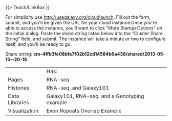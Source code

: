 {{> Teach/LinkBox }}

For simplicity use http://usegalaxy.org/cloudlaunch.  Fill out the form, submit, and you'll be given the URL for your cloud instance.Once you're able to access the instance, you'll want to click "More Startup Options" on the initial dialog.  Paste the share string listed below into the "Cluster Share String" field, and submit.  The instance will take a minute or two to configure itself, and you'll be ready to go.

Share string:
**cm-4ffb3fe08bfa7f02b12cd14584b6a438/shared/2013-05-15--20-18**

<table>
  <tr>
    <td> </td>
    <td> Has:</td>
  </tr>
  <tr>
    <td> Pages </td>
    <td> RNA-seq</td>
  </tr>
  <tr>
    <td> Histories </td>
    <td> RNA-seq, and Galaxy101</td>
  </tr>
  <tr>
    <td> Data Libraries </td>
    <td> Galaxy101, RNA-seq, and a Genotyping example</td>
  </tr>
  <tr>
    <td> Visualization </td>
    <td> Exon Repeats Overlap Example</td>
  </tr>
</table>

